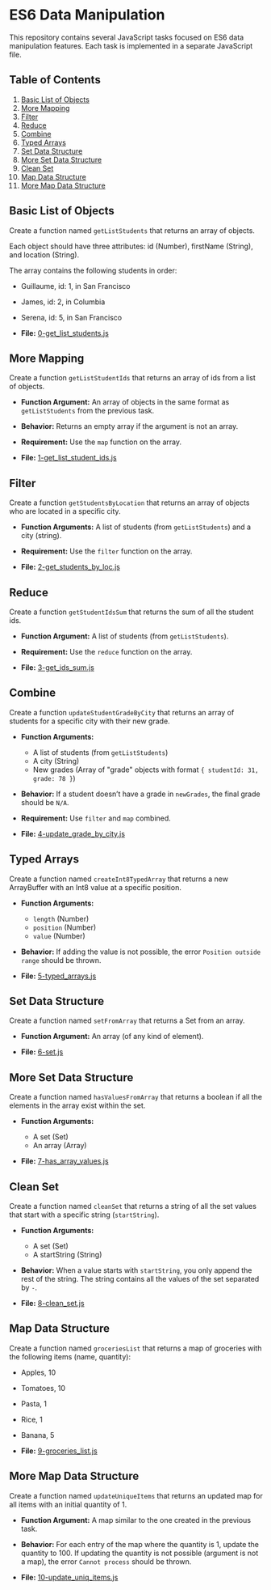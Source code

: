# ES6 Data Manipulation

This repository contains several JavaScript tasks focused on ES6 data manipulation features. Each task is implemented in a separate JavaScript file.

## Table of Contents

1. [Basic List of Objects](#basic-list-of-objects)
2. [More Mapping](#more-mapping)
3. [Filter](#filter)
4. [Reduce](#reduce)
5. [Combine](#combine)
6. [Typed Arrays](#typed-arrays)
7. [Set Data Structure](#set-data-structure)
8. [More Set Data Structure](#more-set-data-structure)
9. [Clean Set](#clean-set)
10. [Map Data Structure](#map-data-structure)
11. [More Map Data Structure](#more-map-data-structure)

## Basic List of Objects

Create a function named `getListStudents` that returns an array of objects.

Each object should have three attributes: id (Number), firstName (String), and location (String).

The array contains the following students in order:
- Guillaume, id: 1, in San Francisco
- James, id: 2, in Columbia
- Serena, id: 5, in San Francisco

- **File:** [0-get_list_students.js](0-get_list_students.js)

## More Mapping

Create a function `getListStudentIds` that returns an array of ids from a list of objects.

- **Function Argument:** An array of objects in the same format as `getListStudents` from the previous task.
- **Behavior:** Returns an empty array if the argument is not an array.
- **Requirement:** Use the `map` function on the array.

- **File:** [1-get_list_student_ids.js](1-get_list_student_ids.js)

## Filter

Create a function `getStudentsByLocation` that returns an array of objects who are located in a specific city.

- **Function Arguments:** A list of students (from `getListStudents`) and a city (string).
- **Requirement:** Use the `filter` function on the array.

- **File:** [2-get_students_by_loc.js](2-get_students_by_loc.js)

## Reduce

Create a function `getStudentIdsSum` that returns the sum of all the student ids.

- **Function Argument:** A list of students (from `getListStudents`).
- **Requirement:** Use the `reduce` function on the array.

- **File:** [3-get_ids_sum.js](3-get_ids_sum.js)

## Combine

Create a function `updateStudentGradeByCity` that returns an array of students for a specific city with their new grade.

- **Function Arguments:** 
  - A list of students (from `getListStudents`)
  - A city (String)
  - New grades (Array of "grade" objects with format `{ studentId: 31, grade: 78 }`)
- **Behavior:** If a student doesn’t have a grade in `newGrades`, the final grade should be `N/A`.
- **Requirement:** Use `filter` and `map` combined.

- **File:** [4-update_grade_by_city.js](4-update_grade_by_city.js)

## Typed Arrays

Create a function named `createInt8TypedArray` that returns a new ArrayBuffer with an Int8 value at a specific position.

- **Function Arguments:** 
  - `length` (Number)
  - `position` (Number)
  - `value` (Number)
- **Behavior:** If adding the value is not possible, the error `Position outside range` should be thrown.

- **File:** [5-typed_arrays.js](5-typed_arrays.js)

## Set Data Structure

Create a function named `setFromArray` that returns a Set from an array.

- **Function Argument:** An array (of any kind of element).

- **File:** [6-set.js](6-set.js)

## More Set Data Structure

Create a function named `hasValuesFromArray` that returns a boolean if all the elements in the array exist within the set.

- **Function Arguments:** 
  - A set (Set)
  - An array (Array)

- **File:** [7-has_array_values.js](7-has_array_values.js)

## Clean Set

Create a function named `cleanSet` that returns a string of all the set values that start with a specific string (`startString`).

- **Function Arguments:** 
  - A set (Set)
  - A startString (String)
- **Behavior:** When a value starts with `startString`, you only append the rest of the string. The string contains all the values of the set separated by `-`.

- **File:** [8-clean_set.js](8-clean_set.js)

## Map Data Structure

Create a function named `groceriesList` that returns a map of groceries with the following items (name, quantity):

- Apples, 10
- Tomatoes, 10
- Pasta, 1
- Rice, 1
- Banana, 5

- **File:** [9-groceries_list.js](9-groceries_list.js)

## More Map Data Structure

Create a function named `updateUniqueItems` that returns an updated map for all items with an initial quantity of 1.

- **Function Argument:** A map similar to the one created in the previous task.
- **Behavior:** For each entry of the map where the quantity is 1, update the quantity to 100. If updating the quantity is not possible (argument is not a map), the error `Cannot process` should be thrown.

- **File:** [10-update_uniq_items.js](10-update_uniq_items.js)

